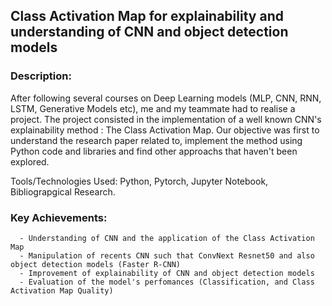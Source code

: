 ## Class Activation Map for explainability and understanding of CNN and object detection models  

### Description:   
After following several courses on Deep Learning models (MLP, CNN, RNN, LSTM, Generative Models etc), me and my teammate had to realise a project. The project consisted in the implementation of a well known CNN's explainability method : The Class Activation Map. Our objective was first to understand the research paper related to, implement the method using Python code and libraries and find other approachs that haven't been explored.  

Tools/Technologies Used: Python, Pytorch, Jupyter Notebook, Bibliograpgical Research.   

### Key Achievements:
      - Understanding of CNN and the application of the Class Activation Map  
      - Manipulation of recents CNN such that ConvNext Resnet50 and also object detection models (Faster R-CNN)  
      - Improvement of explainability of CNN and object detection models  
      - Evaluation of the model's perfomances (Classification, and Class Activation Map Quality)  
